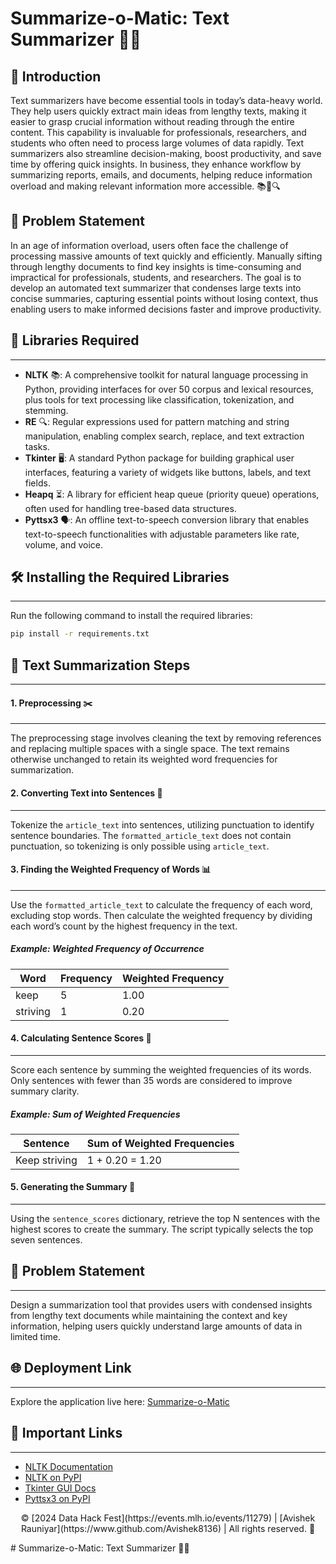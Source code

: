 # Summarize-o-Matic: Text Summarizer 📄🤖

📌 **Introduction**
------------------
Text summarizers have become essential tools in today’s data-heavy world. They help users quickly extract main ideas from lengthy texts, making it easier to grasp crucial information without reading through the entire content. This capability is invaluable for professionals, researchers, and students who often need to process large volumes of data rapidly. Text summarizers also streamline decision-making, boost productivity, and save time by offering quick insights. In business, they enhance workflow by summarizing reports, emails, and documents, helping reduce information overload and making relevant information more accessible. 📚💼🔍

## 🛑 **Problem Statement** 

In an age of information overload, users often face the challenge of processing massive amounts of text quickly and efficiently. Manually sifting through lengthy documents to find key insights is time-consuming and impractical for professionals, students, and researchers. The goal is to develop an automated text summarizer that condenses large texts into concise summaries, capturing essential points without losing context, thus enabling users to make informed decisions faster and improve productivity.

## 🔧 **Libraries Required**
------------------

- **NLTK** 📚: A comprehensive toolkit for natural language processing in Python, providing interfaces for over 50 corpus and lexical resources, plus tools for text processing like classification, tokenization, and stemming.
- **RE** 🔍: Regular expressions used for pattern matching and string manipulation, enabling complex search, replace, and text extraction tasks.
- **Tkinter** 🖥️: A standard Python package for building graphical user interfaces, featuring a variety of widgets like buttons, labels, and text fields.
- **Heapq** ⏳: A library for efficient heap queue (priority queue) operations, often used for handling tree-based data structures.
- **Pyttsx3** 🗣️: An offline text-to-speech conversion library that enables text-to-speech functionalities with adjustable parameters like rate, volume, and voice.

## 🛠️ **Installing the Required Libraries**
------------------

Run the following command to install the required libraries:

```bash
pip install -r requirements.txt
```

## 🚀 **Text Summarization Steps**
------------------

#### **1. Preprocessing** ✂️
------------------
The preprocessing stage involves cleaning the text by removing references and replacing multiple spaces with a single space. The text remains otherwise unchanged to retain its weighted word frequencies for summarization.

#### **2. Converting Text into Sentences** 📝
------------------
Tokenize the `article_text` into sentences, utilizing punctuation to identify sentence boundaries. The `formatted_article_text` does not contain punctuation, so tokenizing is only possible using `article_text`.

#### **3. Finding the Weighted Frequency of Words** 📊
------------------
Use the `formatted_article_text` to calculate the frequency of each word, excluding stop words. Then calculate the weighted frequency by dividing each word’s count by the highest frequency in the text.

##### **Example: Weighted Frequency of Occurrence**

| Word     | Frequency | Weighted Frequency |
|----------|-----------|-------------------|
| keep     | 5         | 1.00              |
| striving | 1         | 0.20              |

#### **4. Calculating Sentence Scores** 📝
------------------
Score each sentence by summing the weighted frequencies of its words. Only sentences with fewer than 35 words are considered to improve summary clarity.

##### **Example: Sum of Weighted Frequencies**

| Sentence     | Sum of Weighted Frequencies | 
|--------------|-----------------------------|
| Keep striving| 1 + 0.20 = 1.20             | 

#### **5. Generating the Summary** 📝
------------------
Using the `sentence_scores` dictionary, retrieve the top N sentences with the highest scores to create the summary. The script typically selects the top seven sentences.

## 🛑 **Problem Statement**
------------------
Design a summarization tool that provides users with condensed insights from lengthy text documents while maintaining the context and key information, helping users quickly understand large amounts of data in limited time.

## 🌐 **Deployment Link**
------------------
Explore the application live here: [Summarize-o-Matic](https://summarize-o-matic.streamlit.app/)

## 🔗 **Important Links**
------------------
- [NLTK Documentation](https://www.nltk.org/)
- [NLTK on PyPI](https://pypi.org/project/nltk/)
- [Tkinter GUI Docs](https://docs.python.org/3/library/tkinter.html)
- [Pyttsx3 on PyPI](https://pypi.org/project/pyttsx3/)

<p align="center">© [2024 Data Hack Fest](https://events.mlh.io/events/11279) | [Avishek Rauniyar](https://www.github.com/Avishek8136) | All rights reserved. 📅</p># Summarize-o-Matic: Text Summarizer 📄🤖
